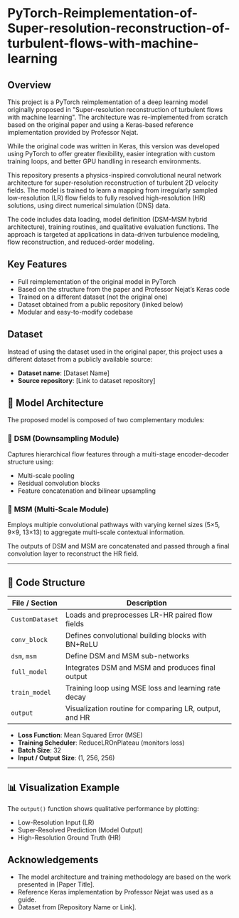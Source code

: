 # PyTorch-Reimplementation-of-Super-resolution-reconstruction-of-turbulent-flows-with-machine-learning

## Overview

This project is a PyTorch reimplementation of a deep learning model originally proposed in "Super-resolution reconstruction of turbulent flows with machine learning". The architecture was re-implemented from scratch based on the original paper and using a Keras-based reference implementation provided by Professor Nejat. 

While the original code was written in Keras, this version was developed using PyTorch to offer greater flexibility, easier integration with custom training loops, and better GPU handling in research environments.

This repository presents a physics-inspired convolutional neural network architecture for super-resolution reconstruction of turbulent 2D velocity fields. The model is trained to learn a mapping from irregularly sampled low-resolution (LR) flow fields to fully resolved high-resolution (HR) solutions, using direct numerical simulation (DNS) data.

The code includes data loading, model definition (DSM-MSM hybrid architecture), training routines, and qualitative evaluation functions. The approach is targeted at applications in data-driven turbulence modeling, flow reconstruction, and reduced-order modeling.

## Key Features

- Full reimplementation of the original model in PyTorch
- Based on the structure from the paper and Professor Nejat’s Keras code
- Trained on a different dataset (not the original one)
- Dataset obtained from a public repository (linked below)
- Modular and easy-to-modify codebase

## Dataset

Instead of using the dataset used in the original paper, this project uses a different dataset from a publicly available source:

- **Dataset name**: [Dataset Name]
- **Source repository**: [Link to dataset repository]

## 🧠 Model Architecture

The proposed model is composed of two complementary modules:

### 🔹 **DSM (Downsampling Module)**  
Captures hierarchical flow features through a multi-stage encoder-decoder structure using:

- Multi-scale pooling
- Residual convolution blocks
- Feature concatenation and bilinear upsampling

### 🔹 **MSM (Multi-Scale Module)**  
Employs multiple convolutional pathways with varying kernel sizes (5×5, 9×9, 13×13) to aggregate multi-scale contextual information.

The outputs of DSM and MSM are concatenated and passed through a final convolution layer to reconstruct the HR field.

---

## 🔧 Code Structure

| File / Section      | Description                                           |
|---------------------|-------------------------------------------------------|
| `CustomDataset`     | Loads and preprocesses LR-HR paired flow fields       |
| `conv_block`        | Defines convolutional building blocks with BN+ReLU    |
| `dsm`, `msm`        | Define DSM and MSM sub-networks                       |
| `full_model`        | Integrates DSM and MSM and produces final output      |
| `train_model`       | Training loop using MSE loss and learning rate decay  |
| `output`            | Visualization routine for comparing LR, output, and HR|


- **Loss Function**: Mean Squared Error (MSE)
- **Training Scheduler**: ReduceLROnPlateau (monitors loss)
- **Batch Size**: 32
- **Input / Output Size**: (1, 256, 256)
---

## 📊 Visualization Example

The `output()` function shows qualitative performance by plotting:

- Low-Resolution Input (LR)
- Super-Resolved Prediction (Model Output)
- High-Resolution Ground Truth (HR)
  
## Acknowledgements

- The model architecture and training methodology are based on the work presented in [Paper Title].
- Reference Keras implementation by Professor Nejat was used as a guide.
- Dataset from [Repository Name or Link].


